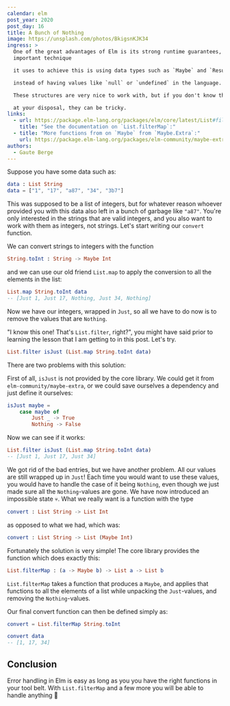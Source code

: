 ```yaml
---
calendar: elm
post_year: 2020
post_day: 16
title: A Bunch of Nothing
image: https://unsplash.com/photos/BkigsnKJK34
ingress: >
  One of the great advantages of Elm is its strong runtime guarantees, and one
  important technique

  it uses to achieve this is using data types such as `Maybe` and `Result` to handle errors,

  instead of having values like `null` or `undefined` in the language.

  These structures are very nice to work with, but if you don't know the tools

  at your disposal, they can be tricky.
links:
  - url: https://package.elm-lang.org/packages/elm/core/latest/List#filterMap
    title: "See the documentation on `List.filterMap`:"
  - title: "More functions from on `Maybe` from `Maybe.Extra`:"
    url: https://package.elm-lang.org/packages/elm-community/maybe-extra/latest/
authors:
  - Gaute Berge
---
```

Suppose you have some data such as:
```elm
data : List String
data = ["1", "17", "a87", "34", "3b7"]
```
This was supposed to be a list of integers, but for whatever reason whoever provided you with this data
also left in a bunch of garbage like `"a87"`. You're only interested in the strings that are valid integers,
and you also want to work with them as integers, not strings. Let's start writing our `convert` function.

We can convert strings to integers with the function
```elm
String.toInt : String -> Maybe Int
```
and we can use our old friend `List.map` to apply the conversion to all the elements in the list:
```elm
List.map String.toInt data
-- [Just 1, Just 17, Nothing, Just 34, Nothing]
```

Now we have our integers, wrapped in `Just`, so all we have to do now is to remove the values that are `Nothing`.

"I know this one! That's `List.filter`, right?", you might have said prior to learning the lesson that
I am getting to in this post. Let's try.

```elm
List.filter isJust (List.map String.toInt data)
```

There are two problems with this solution:

First of all, `isJust` is not provided by the core library.
We could get it from `elm-community/maybe-extra`, or we could save ourselves a dependency
and just define it ourselves:
```elm
isJust maybe = 
    case maybe of
        Just _ -> True
        Nothing -> False
```

Now we can see if it works:
```elm
List.filter isJust (List.map String.toInt data)
-- [Just 1, Just 17, Just 34]
```

We got rid of the bad entries, but we have another problem.
All our values are still wrapped up in `Just`!
Each time you would want to use these values, you would have to handle the case of it being `Nothing`,
even though we just made sure all the `Nothing`-values are gone.
We have now introduced an impossible state 💀.
What we really want is a function with the type 
```elm
convert : List String -> List Int
```
as opposed to what we had, which was:
```elm
convert : List String -> List (Maybe Int)
```

Fortunately the solution is very simple!
The core library provides the function which does exactly this:
```elm
List.filterMap : (a -> Maybe b) -> List a -> List b
```
`List.filterMap` takes a function that produces a `Maybe`, and applies that functions to all the elements of a list
while unpacking the `Just`-values, and removing the `Nothing`-values.

Our final convert function can then be defined simply as:
```elm
convert = List.filterMap String.toInt

convert data
-- [1, 17, 34]
```

## Conclusion
Error handling in Elm is easy as long as you you have the right functions in your tool belt.
With `List.filterMap` and a few more you will be able to handle anything 🎉
